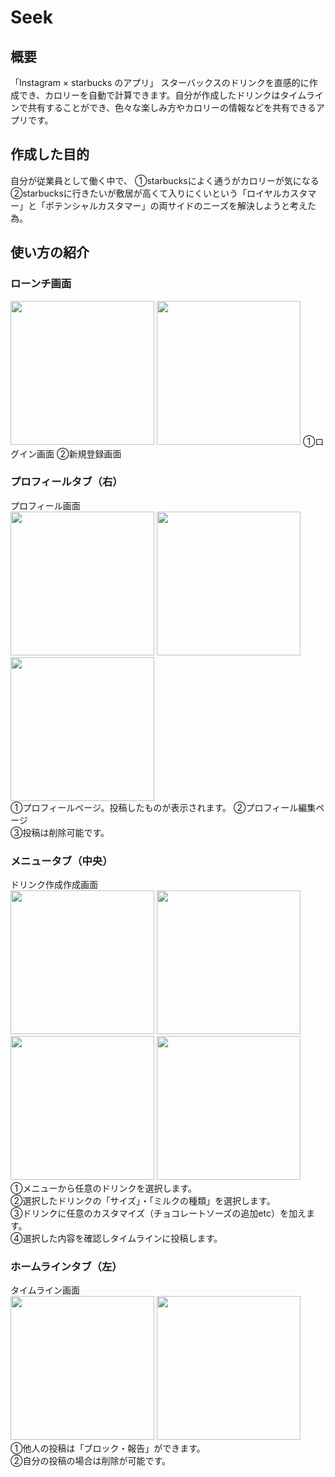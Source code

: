 # Seek
## 概要
「Instagram × starbucks のアプリ」
スターバックスのドリンクを直感的に作成でき、カロリーを自動で計算できます。自分が作成したドリンクはタイムラインで共有することができ、色々な楽しみ方やカロリーの情報などを共有できるアプリです。

## 作成した目的
自分が従業員として働く中で、
①starbucksによく通うがカロリーが気になる　　
②starbucksに行きたいが敷居が高くて入りにくいという「ロイヤルカスタマー」と「ポテンシャルカスタマー」の両サイドのニーズを解決しようと考えた為。

## 使い方の紹介

### ローンチ画面  
<img src="https://user-images.githubusercontent.com/75295738/112105417-bb415e00-8bef-11eb-8268-031bc4c5f94d.png" width="230px"> 
<img src="https://user-images.githubusercontent.com/75295738/112105434-c0061200-8bef-11eb-9aca-79921056d910.png" width="230px">   
①ログイン画面  
②新規登録画面

### プロフィールタブ（右）
プロフィール画面  
<img src="https://user-images.githubusercontent.com/75295738/112111651-d617d080-8bf7-11eb-8cd7-2dd1f295cc66.png" width="230px">
<img src="https://user-images.githubusercontent.com/75295738/112111671-ddd77500-8bf7-11eb-85bc-9b45b3910475.png" width="230px">
<img src="https://user-images.githubusercontent.com/75295738/112111690-e334bf80-8bf7-11eb-9ada-eaf5dc659f38.png" width="230px">  
①プロフィールページ。投稿したものが表示されます。 
②プロフィール編集ページ  
③投稿は削除可能です。

### メニュータブ（中央）
ドリンク作成作成画面    
<img src="https://user-images.githubusercontent.com/75295738/112105361-a795f780-8bef-11eb-8afc-6434c5a26211.png" width="230px">
<img src="https://user-images.githubusercontent.com/75295738/112105586-edeb5680-8bef-11eb-998f-3541906027eb.png" width="230px">
<img src="https://user-images.githubusercontent.com/75295738/112105602-f2b00a80-8bef-11eb-8ec7-22c272768459.png" width="230px">
<img src="https://user-images.githubusercontent.com/75295738/112105628-f80d5500-8bef-11eb-93cf-4a8330d4d9e3.png" width="230px">  
①メニューから任意のドリンクを選択します。  
②選択したドリンクの「サイズ」・「ミルクの種類」を選択します。  
③ドリンクに任意のカスタマイズ（チョコレートソーズの追加etc）を加えます。  
④選択した内容を確認しタイムラインに投稿します。

### ホームラインタブ（左）
タイムライン画面  
<img src="https://user-images.githubusercontent.com/75295738/112110971-ee3b2000-8bf6-11eb-88bf-a83bb1862dfb.png" width="230px">
<img src="https://user-images.githubusercontent.com/75295738/112110988-f2ffd400-8bf6-11eb-9099-e869850f7af2.png" width="230px">  
①他人の投稿は「ブロック・報告」ができます。  
②自分の投稿の場合は削除が可能です。





